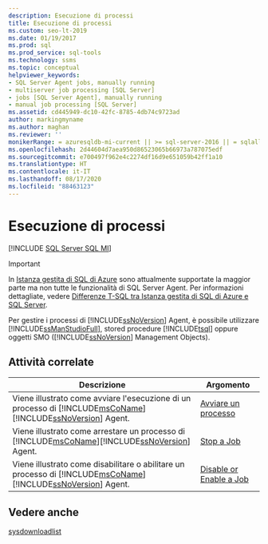 ```yaml
---
description: Esecuzione di processi
title: Esecuzione di processi
ms.custom: seo-lt-2019
ms.date: 01/19/2017
ms.prod: sql
ms.prod_service: sql-tools
ms.technology: ssms
ms.topic: conceptual
helpviewer_keywords:
- SQL Server Agent jobs, manually running
- multiserver job processing [SQL Server]
- jobs [SQL Server Agent], manually running
- manual job processing [SQL Server]
ms.assetid: cd445949-dc10-42fc-8785-4db74c9723ad
author: markingmyname
ms.author: maghan
ms.reviewer: ''
monikerRange: = azuresqldb-mi-current || >= sql-server-2016 || = sqlallproducts-allversions
ms.openlocfilehash: 2d44604d7aea950d86523065b66973a787075edf
ms.sourcegitcommit: e700497f962e4c2274df16d9e651059b42ff1a10
ms.translationtype: HT
ms.contentlocale: it-IT
ms.lasthandoff: 08/17/2020
ms.locfileid: "88463123"
---
```

# <a name="run-jobs"></a>Esecuzione di processi
[!INCLUDE [SQL Server SQL MI](../../includes/applies-to-version/sql-asdbmi.md)]

> [!IMPORTANT]  
> In [Istanza gestita di SQL di Azure](https://docs.microsoft.com/azure/sql-database/sql-database-managed-instance) sono attualmente supportate la maggior parte ma non tutte le funzionalità di SQL Server Agent. Per informazioni dettagliate, vedere [Differenze T-SQL tra Istanza gestita di SQL di Azure e SQL Server](https://docs.microsoft.com/azure/sql-database/sql-database-managed-instance-transact-sql-information#sql-server-agent).

Per gestire i processi di [!INCLUDE[ssNoVersion](../../includes/ssnoversion-md.md)] Agent, è possibile utilizzare [!INCLUDE[ssManStudioFull](../../includes/ssmanstudiofull-md.md)], stored procedure [!INCLUDE[tsql](../../includes/tsql-md.md)] oppure oggetti SMO ([!INCLUDE[ssNoVersion](../../includes/ssnoversion-md.md)] Management Objects).  
  
## <a name="related-tasks"></a>Attività correlate  
  
|Descrizione|Argomento|  
|-|-|  
|Viene illustrato come avviare l'esecuzione di un processo di [!INCLUDE[msCoName](../../includes/msconame_md.md)][!INCLUDE[ssNoVersion](../../includes/ssnoversion-md.md)] Agent.|[Avviare un processo](../../ssms/agent/start-a-job.md)|  
|Viene illustrato come arrestare un processo di [!INCLUDE[msCoName](../../includes/msconame_md.md)][!INCLUDE[ssNoVersion](../../includes/ssnoversion-md.md)] Agent.|[Stop a Job](../../ssms/agent/stop-a-job.md)|  
|Viene illustrato come disabilitare o abilitare un processo di [!INCLUDE[msCoName](../../includes/msconame_md.md)][!INCLUDE[ssNoVersion](../../includes/ssnoversion-md.md)] Agent.|[Disable or Enable a Job](../../ssms/agent/disable-or-enable-a-job.md)|  
  
## <a name="see-also"></a>Vedere anche  
[sysdownloadlist](../../relational-databases/system-tables/dbo-sysdownloadlist-transact-sql.md)  
  
